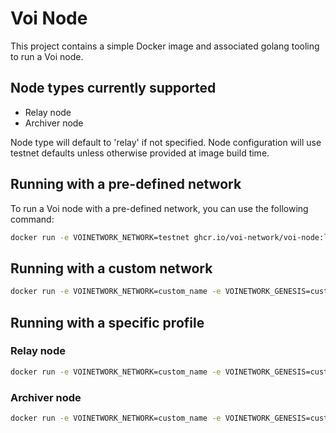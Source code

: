 # Voi Node

This project contains a simple Docker image and associated golang tooling to
run a Voi node.

## Node types currently supported
- Relay node
- Archiver node

Node type will default to 'relay' if not specified.
Node configuration will use testnet defaults unless otherwise provided at image build time.

## Running with a pre-defined network
To run a Voi node with a pre-defined network, you can use the following command:

```bash
docker run -e VOINETWORK_NETWORK=testnet ghcr.io/voi-network/voi-node:latest
```

## Running with a custom network

```bash
docker run -e VOINETWORK_NETWORK=custom_name -e VOINETWORK_GENESIS=custom_url ghcr.io/voi-network/voi-node:latest
```

## Running with a specific profile

### Relay node
```bash
docker run -e VOINETWORK_NETWORK=custom_name -e VOINETWORK_GENESIS=custom_url -e VOINETWORK_PROFILE=relay ghcr.io/voi-network/voi-node:latest
```

### Archiver node
```bash
docker run -e VOINETWORK_NETWORK=custom_name -e VOINETWORK_GENESIS=custom_url -e VOINETWORK_PROFILE=archiver ghcr.io/voi-network/voi-node:latest
```